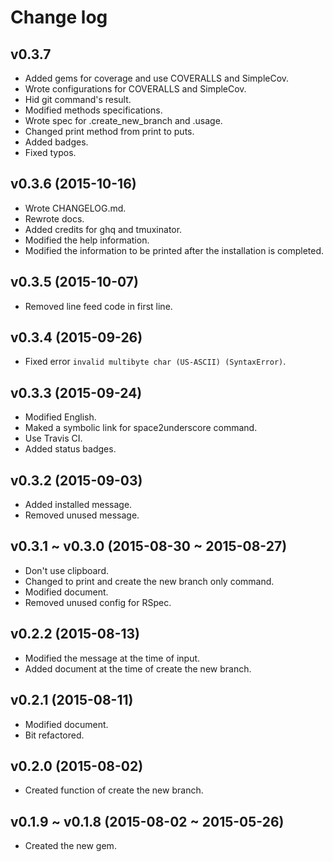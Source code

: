 # Change log

## v0.3.7
- Added gems for coverage and use COVERALLS and SimpleCov.
- Wrote configurations for COVERALLS and SimpleCov.
- Hid git command's result.
- Modified methods specifications.
- Wrote spec for .create_new_branch and .usage.
- Changed print method from print to puts.
- Added badges.
- Fixed typos.

## v0.3.6 (2015-10-16)
- Wrote CHANGELOG.md.
- Rewrote docs.
- Added credits for ghq and tmuxinator.
- Modified the help information.
- Modified the information to be printed after the installation is completed.

## v0.3.5 (2015-10-07)
- Removed line feed code in first line.

## v0.3.4 (2015-09-26)
- Fixed error `invalid multibyte char (US-ASCII) (SyntaxError)`.

## v0.3.3 (2015-09-24)
- Modified English.
- Maked a symbolic link for space2underscore command.
- Use Travis CI.
- Added status badges.

## v0.3.2 (2015-09-03)
- Added installed message.
- Removed unused message.

## v0.3.1 ~ v0.3.0 (2015-08-30 ~ 2015-08-27)
- Don't use clipboard.
- Changed to print and create the new branch only command.
- Modified document.
- Removed unused config for RSpec.

## v0.2.2 (2015-08-13)
- Modified the message at the time of input.
- Added document at the time of create the new branch.

## v0.2.1 (2015-08-11)
- Modified document.
- Bit refactored.

## v0.2.0 (2015-08-02)
- Created function of create the new branch.

## v0.1.9 ~ v0.1.8 (2015-08-02 ~ 2015-05-26)
- Created the new gem.
